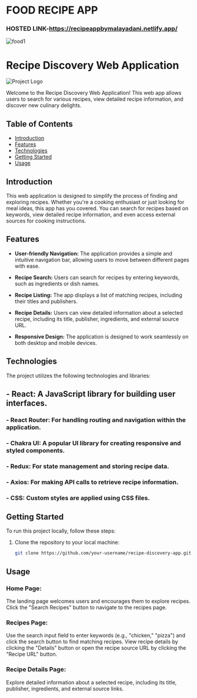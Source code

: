 # FOOD RECIPE APP
### HOSTED LINK-https://recipeappbymalayadani.netlify.app/

![food1](https://github.com/malayadaniGIT/REACTJS_MCT--FOOD_RECIPE_APP/assets/109133343/87004ca8-4192-48f3-bfa3-df44eab78fd0)

# Recipe Discovery Web Application

![Project Logo](https://food2forks.netlify.app/static/media/logo.cc3fff7e.svg)

Welcome to the Recipe Discovery Web Application! This web app allows users to search for various recipes, view detailed recipe information, and discover new culinary delights.

## Table of Contents

- [Introduction](#introduction)
- [Features](#features)
- [Technologies](#technologies)
- [Getting Started](#getting-started)
- [Usage](#usage)


## Introduction

This web application is designed to simplify the process of finding and exploring recipes. Whether you're a cooking enthusiast or just looking for meal ideas, this app has you covered. You can search for recipes based on keywords, view detailed recipe information, and even access external sources for cooking instructions.

## Features

- **User-friendly Navigation:** The application provides a simple and intuitive navigation bar, allowing users to move between different pages with ease.

- **Recipe Search:** Users can search for recipes by entering keywords, such as ingredients or dish names.

- **Recipe Listing:** The app displays a list of matching recipes, including their titles and publishers.

- **Recipe Details:** Users can view detailed information about a selected recipe, including its title, publisher, ingredients, and external source URL.

- **Responsive Design:** The application is designed to work seamlessly on both desktop and mobile devices.

## Technologies

The project utilizes the following technologies and libraries:

## - React: A JavaScript library for building user interfaces.
### - React Router: For handling routing and navigation within the application.
### - Chakra UI: A popular UI library for creating responsive and styled components.
### - Redux: For state management and storing recipe data.
### - Axios: For making API calls to retrieve recipe information.
### - CSS: Custom styles are applied using CSS files.

## Getting Started

To run this project locally, follow these steps:

1. Clone the repository to your local machine:

   ```bash
   git clone https://github.com/your-username/recipe-discovery-app.git
## Usage
### Home Page: 
The landing page welcomes users and encourages them to explore recipes. Click the "Search Recipes" button to navigate to the recipes page.

### Recipes Page:
Use the search input field to enter keywords (e.g., "chicken," "pizza") and click the search button to find matching recipes. View recipe details by clicking the "Details" button or open the recipe source URL by clicking the "Recipe URL" button.

### Recipe Details Page:
Explore detailed information about a selected recipe, including its title, publisher, ingredients, and external source links.

